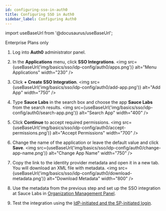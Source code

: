 ```yaml
---
id: configuring-sso-in-auth0
title: Configuring SSO in Auth0
sidebar_label: Configuring Auth0
---
```


import useBaseUrl from '@docusaurus/useBaseUrl';

<p><span className="sauceGreen">Enterprise Plans only</span></p>

1. Log into **Auth0** administrator panel.
2. In the **Applications** menu, click **SSO Integrations**.
   <img src={useBaseUrl('img/basics/sso/idp-config/auth0/apps.png')} alt="Menu Applications" width="230" />

3. Click **+ Create SSO Integration**.
   <img src={useBaseUrl('img/basics/sso/idp-config/auth0/add-app.png')} alt="Add App" width="750" />

4. Type **Sauce Labs** in the search box and choose the app **Sauce Labs** from the search results.
   <img src={useBaseUrl('img/basics/sso/idp-config/auth0/search-app.png')} alt="Search App" width="400" />

5. Click **Continue** to accept required permissions.
   <img src={useBaseUrl('img/basics/sso/idp-config/auth0/accept-permissions.png')} alt="Accept Permissions" width="700" />

6. Change the name of the application or leave the default value and click **Save**.
   <img src={useBaseUrl('img/basics/sso/idp-config/auth0/change-app-name.png')} alt="Change App Name" width="750" />

7. Copy the link to the identity provider metadata and open it in a new tab. You will download an XML file with metadata.
   <img src={useBaseUrl('img/basics/sso/idp-config/auth0/download-metadata.png')} alt="Download Metadata" width="800" />

8. Use the metadata from the previous step and set up the SSO integration at Sauce Labs in [Organization Management Panel](/basics/sso/setting-up-sso#integrating-with-sauce-labs-service-provider).

9. Test the integration using the [IdP-initiated and the SP-initiated login](/basics/sso/logging-in-via-sso).
